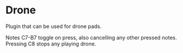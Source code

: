 # Drone

Plugin that can be used for drone pads.

Notes C7-B7 toggle on press, also cancelling any other pressed notes.
Pressing C8 stops any playing drone.
